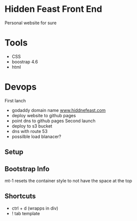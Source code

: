 # Hidden Feast Front End
Personal website for sure

# Tools
- CSS 
- boostrap 4.6
- html

# Devops
First lanch
- godaddy domain name www.hiddnefeast.com
- deploy website to github pages
- point dns to github pages
Second launch
- deploy to s3 bucket
- dns with route 53
- possilble load blanacer?

## Setup

## Bootstrap Info
  <div class="container mt-1" class="small-box" id="one">
  mt-1 resets the container style to not have the space at the top


## Shortcuts  
- ctrl + d (wrapps in div)
- ! tab template
